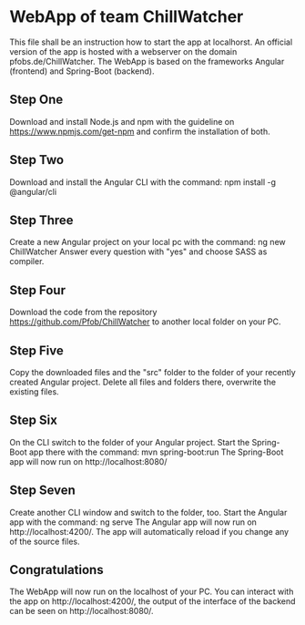 # WebApp of team ChillWatcher

This file shall be an instruction how to start the app at localhorst. An official version of the app is hosted with a webserver on the domain pfobs.de/ChillWatcher. The WebApp is based on the frameworks Angular (frontend) and Spring-Boot (backend).

## Step One

Download and install Node.js and npm with the guideline on https://www.npmjs.com/get-npm and confirm the installation of both.

## Step Two

Download and install the Angular CLI with the command: npm install -g @angular/cli

## Step Three

Create a new Angular project on your local pc with the command: ng new ChillWatcher
Answer every question with "yes" and choose SASS as compiler.

## Step Four

Download the code from the repository https://github.com/Pfob/ChillWatcher to another local folder on your PC.

## Step Five

Copy the downloaded files and the "src" folder to the folder of your recently created Angular project. Delete all files and folders there, overwrite the existing files.

## Step Six

On the CLI switch to the folder of your Angular project. Start the Spring-Boot app there with the command: mvn spring-boot:run
The Spring-Boot app will now run on http://localhost:8080/

## Step Seven

Create another CLI window and switch to the folder, too. Start the Angular app with the command: ng serve
The Angular app will now run on http://localhost:4200/. The app will automatically reload if you change any of the source files.

## Congratulations

The WebApp will now run on the localhost of your PC. You can interact with the app on http://localhost:4200/, the output of the interface of the backend can be seen on http://localhost:8080/.